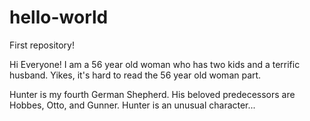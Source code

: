 # hello-world
First repository!

Hi Everyone!  I am a 56 year old woman who has two kids and a terrific husband. Yikes, it's hard to read the 56 year old woman part.

Hunter is my fourth German Shepherd.  His beloved predecessors are Hobbes, Otto, and Gunner.  Hunter is an unusual character...
